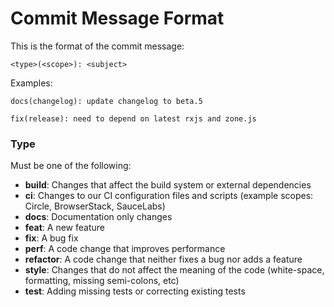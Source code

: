 # Commit Message Format
This is the format of the commit message:
```
<type>(<scope>): <subject>
```

Examples:
```
docs(changelog): update changelog to beta.5
```

```
fix(release): need to depend on latest rxjs and zone.js
```

### Type
Must be one of the following:

* **build**: Changes that affect the build system or external dependencies
* **ci**: Changes to our CI configuration files and scripts (example scopes: Circle, BrowserStack, SauceLabs)
* **docs**: Documentation only changes
* **feat**: A new feature
* **fix**: A bug fix
* **perf**: A code change that improves performance
* **refactor**: A code change that neither fixes a bug nor adds a feature
* **style**: Changes that do not affect the meaning of the code (white-space, formatting, missing semi-colons, etc)
* **test**: Adding missing tests or correcting existing tests